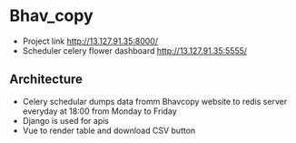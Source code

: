 # Bhav_copy

- Project link http://13.127.91.35:8000/
- Scheduler celery flower dashboard http://13.127.91.35:5555/

## Architecture

- Celery schedular dumps data fromm Bhavcopy website to redis server everyday at 18:00 from Monday to Friday
- Django is used for apis
- Vue to render table and download CSV button

